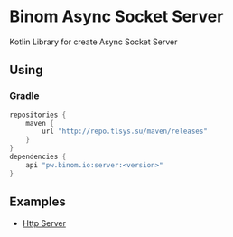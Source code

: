 # Binom Async Socket Server
Kotlin Library for create Async Socket Server

## Using
### Gradle
```groovy
repositories {
    maven {
        url "http://repo.tlsys.su/maven/releases"
    }
}
dependencies {
    api "pw.binom.io:server:<version>"
}
```

## Examples
* [Http Server](../examples/httpServer)